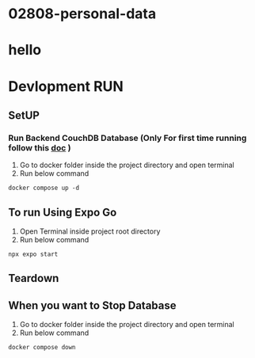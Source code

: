 # 02808-personal-data

# hello

# Devlopment RUN
## SetUP
### Run Backend CouchDB Database (Only For first time running follow this [doc](./LocalDB/Readme.md) )
1. Go to docker folder inside the project directory and open terminal
2. Run below command
```
docker compose up -d
```

## To run Using Expo Go
1. Open Terminal inside project root directory
2. Run below command
```
npx expo start
```
## Teardown
## When you want to Stop Database
1. Go to docker folder inside the project directory and open terminal
2. Run below command
```
docker compose down
```